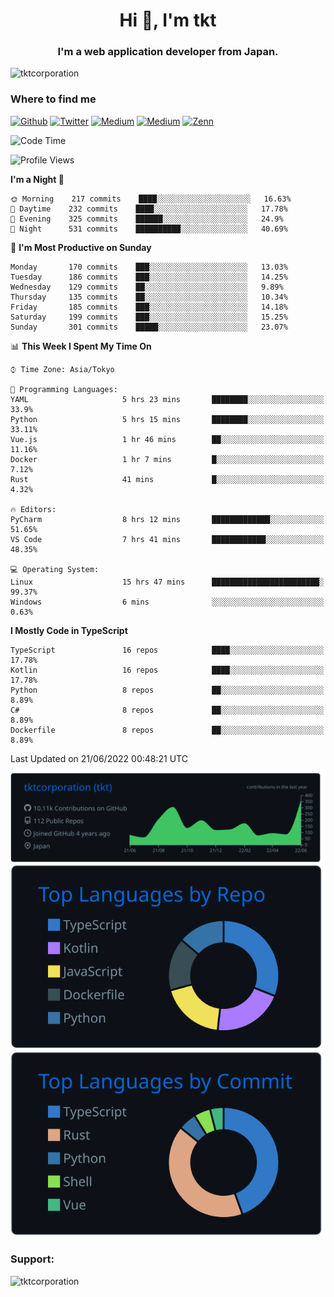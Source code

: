 <h1 align="center">Hi 👋, I'm tkt</h1>
<h3 align="center">I'm a web application developer from Japan.</h3>

<p align="left"> <img src="https://komarev.com/ghpvc/?username=tktcorporation&label=Profile%20views&color=0e75b6&style=flat" alt="tktcorporation" /> </p>

<h3>Where to find me</h3>
<p>
<a href="https://github.com/tktcorporation" target="_blank"><img alt="Github" src="https://img.shields.io/badge/GitHub-%2312100E.svg?&style=for-the-badge&logo=Github&logoColor=white" /></a>
<a href="https://twitter.com/tktcorporation" target="_blank"><img alt="Twitter" src="https://img.shields.io/badge/twitter-%231DA1F2.svg?&style=for-the-badge&logo=twitter&logoColor=white" /></a>
<a href="https://www.linkedin.com/in/tktcorporation" target="_blank"><img alt="Medium" src="https://img.shields.io/badge/linkdin-0a66c2.svg?&style=for-the-badge&logo=linkedin&logoColor=white" /></a>
<a href="https://qiita.com/tktcorporation" target="_blank"><img alt="Medium" src="https://img.shields.io/badge/qiita-55C500.svg?&style=for-the-badge&logo=qiita&logoColor=white" /></a>
<a href="https://zenn.dev/tktcorporation" target="_blank"><img alt="Zenn" src="https://img.shields.io/badge/Zenn-3EA8FF.svg?&style=for-the-badge&logo=Zenn&logoColor=white" /></a>
</p>
  
<!--START_SECTION:waka-->
![Code Time](http://img.shields.io/badge/Code%20Time-324%20hrs%2054%20mins-blue)

![Profile Views](http://img.shields.io/badge/Profile%20Views-2-blue)

**I'm a Night 🦉** 

```text
🌞 Morning    217 commits    ████░░░░░░░░░░░░░░░░░░░░░   16.63% 
🌆 Daytime    232 commits    ████░░░░░░░░░░░░░░░░░░░░░   17.78% 
🌃 Evening    325 commits    ██████░░░░░░░░░░░░░░░░░░░   24.9% 
🌙 Night      531 commits    ██████████░░░░░░░░░░░░░░░   40.69%

```
📅 **I'm Most Productive on Sunday** 

```text
Monday       170 commits    ███░░░░░░░░░░░░░░░░░░░░░░   13.03% 
Tuesday      186 commits    ███░░░░░░░░░░░░░░░░░░░░░░   14.25% 
Wednesday    129 commits    ██░░░░░░░░░░░░░░░░░░░░░░░   9.89% 
Thursday     135 commits    ██░░░░░░░░░░░░░░░░░░░░░░░   10.34% 
Friday       185 commits    ███░░░░░░░░░░░░░░░░░░░░░░   14.18% 
Saturday     199 commits    ███░░░░░░░░░░░░░░░░░░░░░░   15.25% 
Sunday       301 commits    █████░░░░░░░░░░░░░░░░░░░░   23.07%

```


📊 **This Week I Spent My Time On** 

```text
⌚︎ Time Zone: Asia/Tokyo

💬 Programming Languages: 
YAML                     5 hrs 23 mins       ████████░░░░░░░░░░░░░░░░░   33.9% 
Python                   5 hrs 15 mins       ████████░░░░░░░░░░░░░░░░░   33.11% 
Vue.js                   1 hr 46 mins        ██░░░░░░░░░░░░░░░░░░░░░░░   11.16% 
Docker                   1 hr 7 mins         █░░░░░░░░░░░░░░░░░░░░░░░░   7.12% 
Rust                     41 mins             █░░░░░░░░░░░░░░░░░░░░░░░░   4.32%

🔥 Editors: 
PyCharm                  8 hrs 12 mins       █████████████░░░░░░░░░░░░   51.65% 
VS Code                  7 hrs 41 mins       ████████████░░░░░░░░░░░░░   48.35%

💻 Operating System: 
Linux                    15 hrs 47 mins      ████████████████████████░   99.37% 
Windows                  6 mins              ░░░░░░░░░░░░░░░░░░░░░░░░░   0.63%

```

**I Mostly Code in TypeScript** 

```text
TypeScript               16 repos            ████░░░░░░░░░░░░░░░░░░░░░   17.78% 
Kotlin                   16 repos            ████░░░░░░░░░░░░░░░░░░░░░   17.78% 
Python                   8 repos             ██░░░░░░░░░░░░░░░░░░░░░░░   8.89% 
C#                       8 repos             ██░░░░░░░░░░░░░░░░░░░░░░░   8.89% 
Dockerfile               8 repos             ██░░░░░░░░░░░░░░░░░░░░░░░   8.89%

```



 Last Updated on 21/06/2022 00:48:21 UTC
<!--END_SECTION:waka-->

[![](https://raw.githubusercontent.com/tktcorporation/tktcorporation/master/profile-summary-card-output/github_dark/0-profile-details.svg)](https://github.com/vn7n24fzkq/github-profile-summary-cards)
[![](https://raw.githubusercontent.com/tktcorporation/tktcorporation/master/profile-summary-card-output/github_dark/1-repos-per-language.svg)](https://github.com/vn7n24fzkq/github-profile-summary-cards) [![](https://raw.githubusercontent.com/tktcorporation/tktcorporation/master/profile-summary-card-output/github_dark/2-most-commit-language.svg)](https://github.com/vn7n24fzkq/github-profile-summary-cards)

<h3 align="left">Support:</h3>
<p><a href="https://www.buymeacoffee.com/tktcorporation"> <img align="left" src="https://cdn.buymeacoffee.com/buttons/v2/default-yellow.png" height="50" width="210" alt="tktcorporation" /></a></p><br><br>
